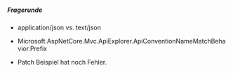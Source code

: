 ##### Fragerunde 

- application/json vs. text/json
- Microsoft.AspNetCore.Mvc.ApiExplorer.ApiConventionNameMatchBehavior.Prefix

- Patch Beispiel hat noch Fehler. 